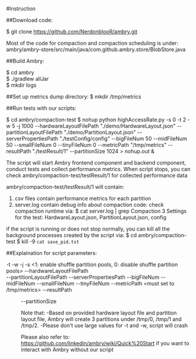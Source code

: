 #Instruction

##Download code:

$ git clone https://github.com/NerdonblooR/ambry.git
	
Most of the code for compaction and compaction scheduling is under:
ambry/ambry-store/src/main/java/com.github.ambry.store/BlobStore.java

##Build Ambry: 

$ cd ambry      
$ ./gradlew allJar       
$ mkdir logs     

##Set up metrics dump directory:
$ mkdir /tmp/metrics

##Run tests with our scripts:

$ cd ambry/compaction-test
$ nohup python highAccessRate.py -s 0 -t 2 -w 5 -j 1000 --hardwareLayoutFilePath "./demo/HardwareLayout.json"  --partitionLayoutFilePath "./demo/PartitionLayout.json" --serverPropertiesPath "./testConfig/config" --bigFileNum 50 --midFileNum 50 --smallFileNum 0 --tinyFileNum 0 --metricPath "/tmp/metrics" --resultPath "./testResult/1" --partitionSize 1024 > nohup.out &

The script will start Ambry frontend component and backend component, conduct tests and collect performance metrics.
When script stops, you can check ambry/compaction-test/testResult/1 for collected performance data

ambry/compaction-test/testResult/1 will contain:
1. csv files contain performance metrics for each partition
2. server.log contain debug info about compaction code:
   check compaction runtime via:
   $ cat server.log | grep Compaction
3  Settings for the test: HardwareLayout.json, PartitionLayout.json, config  


if the script is running or does not stop normally, you can kill all the background processes created by the script via:
$ cd ambry/compaction-test
$ kill -9 `cat save_pid.txt`


##Explaination for script parameters:

-t <extra process number> 
-w <worker threds number per process> 
-j <number of requests the main process should fetch before it stops> 
-s <1: enable shuffle partition pools, 0: disable shuffle partition pools> 
--hardwareLayoutFilePath <hardwareConfigFile>  
--partitionLayoutFilePath <partitionConfigFile> 
--serverPropertiesPath <file contains the scheduling thresholds>
--bigFileNum <the number of big file a process need to load into ambry before test phase> 
--midFileNum <the number of medium file a process need to load into ambry before test phase> 
--smallFileNum <the number of small file a process need to load into ambry before test phase> 
--tinyFileNum <the number of tiny file a process need to load into ambry before test phase>
--metricPath <must set to /tmp/metrics> 
--resultPath <dir to store the test results when test stop> 
--partitionSize <size in MB>

Note that:
-Based on provided hardware layout file and partition layout file, Ambry will create 3 partitions
under /tmp/0, /tmp/1 and /tmp/2.
-Please don't use large values for -t and -w, script will crash

Please also refer to: https://github.com/linkedin/ambry/wiki/Quick%20Start
if you want to interact with Ambry without our script
